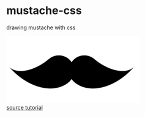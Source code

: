 # mustache-css
drawing mustache with css

![image](mustache.png)
<br>
[source tutorial](https://www.youtube.com/watch?v=mNKz3devFAw)